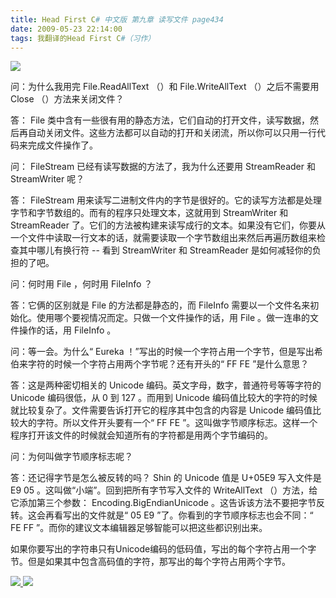 ```yaml
---
title: Head First C# 中文版 第九章 读写文件 page434
date: 2009-05-23 22:14:00
tags: 我翻译的Head First C#（习作）
---
```

![](https://p-blog.csdn.net/images/p_blog_csdn_net/cuipengfei1/EntryImages/20090325/2009-03-25_13-04-01.jpg)

问：为什么我用完  File.ReadAllText  （）和  File.WriteAllText  （）之后不需要用  Close
（）方法来关闭文件？

  

答：  File
类中含有一些很有用的静态方法，它们自动的打开文件，读写数据，然后再自动关闭文件。这些方法都可以自动的打开和关闭流，所以你可以只用一行代码来完成文件操作了。

  

问：  FileStream  已经有读写数据的方法了，我为什么还要用  StreamReader  和  StreamWriter  呢？

  

答：  FileStream  用来读写二进制文件内的字节是很好的。它的读写方法都是处理字节和字节数组的。而有的程序只处理文本，这就用到
StreamWriter  和  StreamReader
了。它们的方法被构建来读写成行的文本。如果没有它们，你要从一个文件中读取一行文本的话，就需要读取一个字节数组出来然后再遍历数组来检查其中哪儿有换行符
\--  看到  StreamWriter  和  StreamReader  是如何减轻你的负担的了吧。

  

问：何时用  File  ，何时用  FileInfo  ？

  

答：它俩的区别就是  File  的方法都是静态的，而  FileInfo  需要以一个文件名来初始化。使用哪个要视情况而定。只做一个文件操作的话，用
File  。做一连串的文件操作的话，用  FileInfo  。

  

问：等一会。为什么“  Eureka  ！”写出的时候一个字符占用一个字节，但是写出希伯来字符的时候一个字符占用两个字节呢？还有开头的“  FF FE
”是什么意思？

  

答：这是两种密切相关的  Unicode  编码。英文字母，数字，普通符号等等字符的  Unicode  编码很低，从  0  到  127  。而用到
Unicode  编码值比较大的字符的时候就比较复杂了。文件需要告诉打开它的程序其中包含的内容是  Unicode
编码值比较大的字符。所以文件开头要有一个“  FF FE  ”。这叫做字节顺序标志。这样一个程序打开该文件的时候就会知道所有的字符都是用两个字节编码的。

  

问：为何叫做字节顺序标志呢？

  

答：还记得字节是怎么被反转的吗？  Shin  的  Unicode  值是  U+05E9  写入文件是  E9 05
。这叫做“小端”。回到把所有字节写入文件的  WriteAllText  （）方法，给它添加第三个参数：
Encoding.BigEndianUnicode  。这告诉该方法不要把字节反转。这会再看写出的文件就是“  05 E9
”了。你看到的字节顺序标志也会不同：“  FE FF  ”。而你的建议文本编辑器足够智能可以把这些都识别出来。

  

如果你要写出的字符串只有Unicode编码的低码值，写出的每个字符占用一个字节。但是如果其中包含高码值的字符，那写出的每个字符占用两个字节。



[ ![](https://profile.csdnimg.cn/5/2/5/3_cuipengfei1)
![](https://g.csdnimg.cn/static/user-reg-year/1x/11.png)
](https://blog.csdn.net/cuipengfei1)





